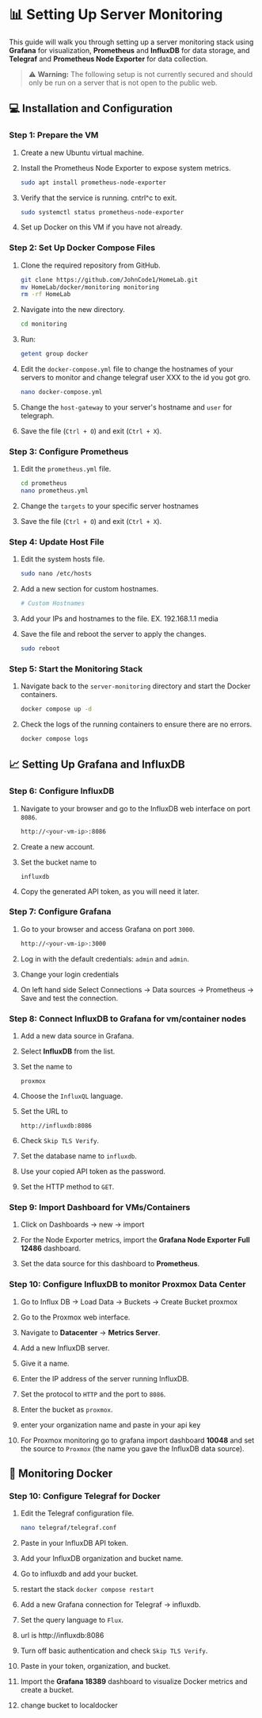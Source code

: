 # 📊 Setting Up Server Monitoring

This guide will walk you through setting up a server monitoring stack using **Grafana** for visualization, **Prometheus** and **InfluxDB** for data storage, and **Telegraf** and **Prometheus Node Exporter** for data collection.

> ⚠️ **Warning:** The following setup is not currently secured and should only be run on a server that is not open to the public web.

## 💻 Installation and Configuration

### Step 1: Prepare the VM

1. Create a new Ubuntu virtual machine.

2. Install the Prometheus Node Exporter to expose system metrics.

   ```bash
   sudo apt install prometheus-node-exporter
   ```

3. Verify that the service is running. cntrl^c to exit.

   ```bash
   sudo systemctl status prometheus-node-exporter
   ```

4. Set up Docker on this VM if you have not already.

### Step 2: Set Up Docker Compose Files

1. Clone the required repository from GitHub.

   ```bash
   git clone https://github.com/JohnCode1/HomeLab.git
   mv HomeLab/docker/monitoring monitoring
   rm -rf HomeLab
   ```

2. Navigate into the new directory.

   ```bash
   cd monitoring
   ```

3. Run:
   ```bash
   getent group docker
   ```  

5. Edit the `docker-compose.yml` file to change the hostnames of your servers to monitor and change telegraf user XXX to the id you got gro.

   ```bash
   nano docker-compose.yml
   ```

6. Change the `host-gateway` to your server's hostname and `user` for telegraph.

7. Save the file (`Ctrl + O`) and exit (`Ctrl + X`).

### Step 3: Configure Prometheus

1. Edit the `prometheus.yml` file.

   ```bash
   cd prometheus
   nano prometheus.yml
   ```

2. Change the `targets` to your specific server hostnames

3. Save the file (`Ctrl + O`) and exit (`Ctrl + X`).

### Step 4: Update Host File

1. Edit the system hosts file. 

   ```bash
   sudo nano /etc/hosts
   ```

2. Add a new section for custom hostnames. 

   ```bash
   # Custom Hostnames
   ```

3. Add your IPs and hostnames to the file. EX. 192.168.1.1 media

4. Save the file and reboot the server to apply the changes.

   ```bash
   sudo reboot
   ```

### Step 5: Start the Monitoring Stack

1. Navigate back to the `server-monitoring` directory and start the Docker containers.

   ```bash
   docker compose up -d
   ```

2. Check the logs of the running containers to ensure there are no errors.

   ```bash
   docker compose logs
   ```

## 📈 Setting Up Grafana and InfluxDB

### Step 6: Configure InfluxDB

1. Navigate to your browser and go to the InfluxDB web interface on port `8086`.

   ```bash
   http://<your-vm-ip>:8086
   ```

2. Create a new account.

3. Set the bucket name to
   ```
   influxdb
   ```

5. Copy the generated API token, as you will need it later.

### Step 7: Configure Grafana

1. Go to your browser and access Grafana on port `3000`.

   ```bash
   http://<your-vm-ip>:3000
   ```

2. Log in with the default credentials: `admin` and `admin`.

3. Change your login credentials

4. On left hand side Select Connections -> Data sources -> Prometheus -> Save and test the connection.

### Step 8: Connect InfluxDB to Grafana for vm/container nodes

1. Add a new data source in Grafana.

2. Select **InfluxDB** from the list.

3. Set the name to
      ```
      proxmox
      ```

5. Choose the `InfluxQL` language.

6. Set the URL to 
      ```
      http://influxdb:8086
      ```

8. Check `Skip TLS Verify`.

9. Set the database name to `influxdb`.

10. Use your copied API token as the password.

11. Set the HTTP method to `GET`.

### Step 9: Import Dashboard for VMs/Containers

1. Click on Dashboards -> new -> import

2. For the Node Exporter metrics, import the **Grafana Node Exporter Full 12486** dashboard.

3. Set the data source for this dashboard to **Prometheus**.

### Step 10: Configure InfluxDB to monitor Proxmox Data Center

1. Go to Influx DB -> Load Data -> Buckets -> Create Bucket proxmox

2.  Go to the Proxmox web interface.

3. Navigate to **Datacenter** -> **Metrics Server**.

4. Add a new InfluxDB server.

5. Give it a name.

6. Enter the IP address of the server running InfluxDB.

7. Set the protocol to `HTTP` and the port to `8086`.

8. Enter the bucket as `proxmox`.

9. enter your organization name and paste in your api key
    
10. For Proxmox monitoring go to grafana import dashboard **10048** and set the source to `Proxmox` (the name you gave the InfluxDB data source).

## 🐳 Monitoring Docker

### Step 10: Configure Telegraf for Docker

1. Edit the Telegraf configuration file.

   ```bash
   nano telegraf/telegraf.conf
   ```

2. Paste in your InfluxDB API token.

3. Add your InfluxDB organization and bucket name.

4. Go to influxdb and add your bucket.

5. restart the stack `docker compose restart`

6. Add a new Grafana connection for Telegraf -> influxdb.

7. Set the query language to `Flux`.

8. url is http://influxdb:8086 

9. Turn off basic authentication and check `Skip TLS Verify`.

10. Paste in your token, organization, and bucket.

11. Import the **Grafana 18389** dashboard to visualize Docker metrics and create a bucket.

12. change bucket to localdocker

